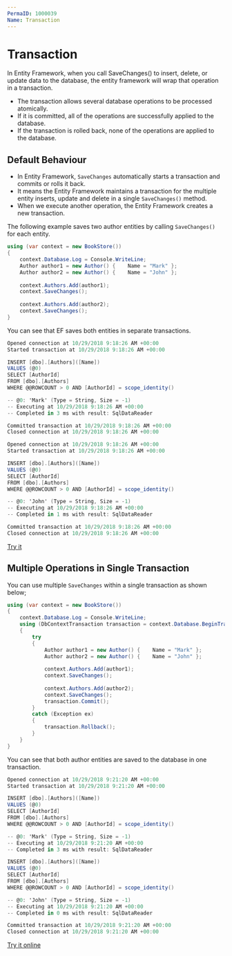 ```yaml
---
PermaID: 1000039
Name: Transaction
---
```


# Transaction

In Entity Framework, when you call SaveChanges() to insert, delete, or update data to the database, the entity framework will wrap that operation in a transaction. 

 - The transaction allows several database operations to be processed atomically.
 - If it is committed, all of the operations are successfully applied to the database.
 - If the transaction is rolled back, none of the operations are applied to the database.

## Default Behaviour

 - In Entity Framework, `SaveChanges` automatically starts a transaction and commits or rolls it back.
 - It means the Entity Framework maintains a transaction for the multiple entity inserts, update and delete in a single `SaveChanges()` method. 
 - When we execute another operation, the Entity Framework creates a new transaction.

The following example saves two author entities by calling `SaveChanges()` for each entity.

```csharp
using (var context = new BookStore())
{
    context.Database.Log = Console.WriteLine;
    Author author1 = new Author() {    Name = "Mark" };
    Author author2 = new Author() {    Name = "John" };
        
    context.Authors.Add(author1);
    context.SaveChanges();
    
    context.Authors.Add(author2);
    context.SaveChanges();
}
```

You can see that EF saves both entities in separate transactions.

```csharp
Opened connection at 10/29/2018 9:18:26 AM +00:00
Started transaction at 10/29/2018 9:18:26 AM +00:00

INSERT [dbo].[Authors]([Name])
VALUES (@0)
SELECT [AuthorId]
FROM [dbo].[Authors]
WHERE @@ROWCOUNT > 0 AND [AuthorId] = scope_identity()

-- @0: 'Mark' (Type = String, Size = -1)
-- Executing at 10/29/2018 9:18:26 AM +00:00
-- Completed in 3 ms with result: SqlDataReader

Committed transaction at 10/29/2018 9:18:26 AM +00:00
Closed connection at 10/29/2018 9:18:26 AM +00:00

Opened connection at 10/29/2018 9:18:26 AM +00:00
Started transaction at 10/29/2018 9:18:26 AM +00:00

INSERT [dbo].[Authors]([Name])
VALUES (@0)
SELECT [AuthorId]
FROM [dbo].[Authors]
WHERE @@ROWCOUNT > 0 AND [AuthorId] = scope_identity()

-- @0: 'John' (Type = String, Size = -1)
-- Executing at 10/29/2018 9:18:26 AM +00:00
-- Completed in 1 ms with result: SqlDataReader

Committed transaction at 10/29/2018 9:18:26 AM +00:00
Closed connection at 10/29/2018 9:18:26 AM +00:00
```

[Try it](https://dotnetfiddle.net/CeNHXv)

## Multiple Operations in Single Transaction

You can use multiple `SaveChanges` within a single transaction as shown below;

```csharp
using (var context = new BookStore())
{
    context.Database.Log = Console.WriteLine;
    using (DbContextTransaction transaction = context.Database.BeginTransaction())
    {
        try
        {
            Author author1 = new Author() {    Name = "Mark" };
            Author author2 = new Author() {    Name = "John" };
            
            context.Authors.Add(author1);
            context.SaveChanges();
            
            context.Authors.Add(author2);
            context.SaveChanges();
            transaction.Commit();
        }
        catch (Exception ex)
        {
            transaction.Rollback();
        }
    }
}
```

You can see that both author entities are saved to the database in one transaction.

```csharp
Opened connection at 10/29/2018 9:21:20 AM +00:00
Started transaction at 10/29/2018 9:21:20 AM +00:00

INSERT [dbo].[Authors]([Name])
VALUES (@0)
SELECT [AuthorId]
FROM [dbo].[Authors]
WHERE @@ROWCOUNT > 0 AND [AuthorId] = scope_identity()

-- @0: 'Mark' (Type = String, Size = -1)
-- Executing at 10/29/2018 9:21:20 AM +00:00
-- Completed in 3 ms with result: SqlDataReader

INSERT [dbo].[Authors]([Name])
VALUES (@0)
SELECT [AuthorId]
FROM [dbo].[Authors]
WHERE @@ROWCOUNT > 0 AND [AuthorId] = scope_identity()

-- @0: 'John' (Type = String, Size = -1)
-- Executing at 10/29/2018 9:21:20 AM +00:00
-- Completed in 0 ms with result: SqlDataReader

Committed transaction at 10/29/2018 9:21:20 AM +00:00
Closed connection at 10/29/2018 9:21:20 AM +00:00
```
[Try it online](https://dotnetfiddle.net/wDngnP)
